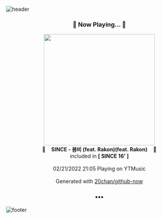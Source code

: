 ![header](https://capsule-render.vercel.app/api?type=wave&height=170&section=header&text=Hi.%20I'm%20SHIFT&fontColor=090707&fontAlignX=45&fontAlignY=65&fontSize=100)

<h3 align="center">🎵 Now Playing... 🎵</h3>
<p align="center">
  <a href="https://music.youtube.com/watch?v=T5sWXqlFkBk">
    <img width="300" src="https://lh3.googleusercontent.com/Q0VXlrMWwhbQPsyHIaIS4dDVSniDXqvIxwZQ-8QNFppGtGEf998q3yLN7DHxG2-2lqCodIpfONlPucmC">
  </a>
  <br>
  🎵&nbsp&nbsp&nbsp <b>SINCE - 봄비 (feat. Rakon)(feat. Rakon)</b> &nbsp&nbsp&nbsp🎵
  <br>
  included in <b>[ SINCE 16' ]</b>
  
  <br />
  <br />
  02/21/2022 21:05 Playing on YTMusic
  <br />
  <br />
  Generated with <a href="https://github.com/20chan/github-now">20chan/github-now</a>
</p>

<h3 align="center">•••</h3>

![footer](https://capsule-render.vercel.app/api?type=wave&height=150&section=footer)
